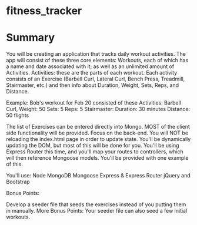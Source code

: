# fitness_tracker
# Summary
You will be creating an application that tracks daily workout activities. The app will consist of these three core elements:
Workouts, each of which has a name and date associated with it; as well as an unlimited amount of Activities.
Activities: these are the parts of each workout. Each activity consists of an Exercise (Barbell Curl, Lateral Curl, Bench Press, Treadmill, Stairmaster, etc.) and then info about Duration, Weight, Sets, Reps, and Distance.

Example: Bob's workout for Feb 20 consisted of these Activities:
   Barbell Curl, Weight: 50  Sets: 5  Reps: 5
   Stairmaster: Duration: 30 minutes  Distance: 50 flights

The list of Exercises can be entered directly into Mongo.
MOST of the client side functionality will be provided. Focus on the back-end.
You will NOT be reloading the index.html page in order to update state. You'll be dynamically updating the DOM, but most of this will be done for you.
You'll be using Express Router this time, and you'll map your routes to controllers, which will then reference Mongoose models. You'll be provided with one example of this.

You'll use:
  Node
  MongoDB
  Mongoose
  Express & Express Router
  jQuery and Bootstrap

Bonus Points:

  Develop a seeder file that seeds the exercises instead of you putting them in manually.
More Bonus Points:
  Your seeder file can also seed a few initial workouts.

















